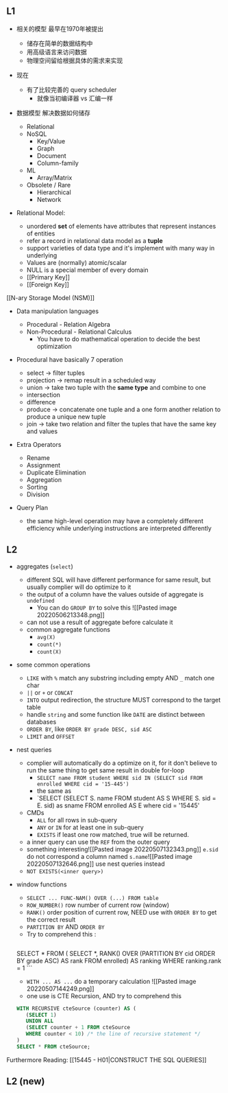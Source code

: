 ## L1

- 相关的模型 最早在1970年被提出
	- 储存在简单的数据结构中
	- 用高级语言来访问数据
	- 物理空间留给根据具体的需求来实现

- 现在
	- 有了比较完善的 query scheduler
		- 就像当初编译器 vs 汇编一样

- 数据模型 解决数据如何储存
	- Relational
	- NoSQL
		- Key/Value
		- Graph
		- Document
		- Column-family
	- ML
		- Array/Matrix
	- Obsolete / Rare
		- Hierarchical
		- Network

- Relational Model:
	- unordered **set** of elements have attributes that represent instances of entities
	- refer a record in relational data model as a **tuple**
	- support varieties of data type and it's implement with many way in underlying
	- Values are (normally) atomic/scalar
	- NULL is a special member of every domain
	- [[Primary Key]]
	- [[Foreign Key]]
	
[[N-ary Storage Model (NSM)]]

- Data manipulation languages
	- Procedural - Relation Algebra
	- Non-Procedural - Relational Calculus
		- You have to do mathematical operation to decide the best optimization

- Procedural have basically 7 operation
	- select -> filter tuples
	- projection -> remap result in a scheduled way
	- union -> take two tuple with the **same type** and combine to one
	- intersection
	- difference	
	- produce -> concatenate one tuple and a one form another relation to produce a unique new tuple
	- join -> take two relation and filter the tuples that have the same key and values
	
- Extra Operators
	- Rename
	- Assignment
	- Duplicate Elimination
	- Aggregation
	- Sorting
	- Division

- Query Plan
  - the same high-level operation may have a completely different efficiency while underlying instructions are interpreted differently

## L2

- aggregates (`select`)
	- different SQL will have different performance for same result, but usually complier will do optimize to it
	- the output of a column have the values outside of aggregate is `undefined`
		- You can do `GROUP BY` to solve this ![[Pasted image 20220506213348.png]]
	- can not use a result of aggregate before calculate it
	- common aggregate functions
		- `avg(X)`
		- `count(*)`
		- `count(X)`

- some common operations
	- `LIKE` with `%` match any substring including empty AND `_` match one char
	- `||` or `+` or `CONCAT`
	- `INTO` output redirection, the structure MUST correspond to the target table 
	- handle `string` and some function like `DATE` are distinct between databases
	- `ORDER BY`, like `ORDER BY grade DESC, sid ASC`
	- `LIMIT` and `OFFSET`

- nest queries
	- complier will automatically do a optimize on it, for it don't believe to run the same thing to get same result in double for-loop
		- `SELECT name FROM student WHERE sid IN (SELECT sid FROM enrolled WHERE cid = '15-445')`
		- the same as
		- `SELECT (SELECT S. name FROM student AS S WHERE S. sid = E. sid) as sname FROM enrolled AS E where cid = '15445'
	- CMDs
		- `ALL` for all rows in sub-query
		- `ANY` or `IN` for at least one in sub-query
		- `EXISTS` if least one row matched, true will be returned.
	- a inner query can use the `REF` from the outer query
	- something interesting![[Pasted image 20220507132343.png]] `e.sid` do not correspond a column named `s.name`![[Pasted image 20220507132646.png]] use nest queries instead
	- `NOT EXISTS(<inner query>)`
- window functions
	- `SELECT ... FUNC-NAM() OVER (...) FROM table`
	- `ROW_NUMBER()` row number of current row (window)
	- `RANK()` order position of current row, NEED use with `ORDER BY` to get the correct result
	- `PARTITION BY` AND `ORDER BY`
	- Try to comprehend this :
		```sql
	SELECT * FROM (
		SELECT *,
		RANK() OVER (PARTITION BY cid
		ORDER BY grade ASC)
		AS rank
		FROM enrolled) AS ranking
	WHERE ranking.rank = 1
		```
	- `WITH ... AS ...` do a temporary calculation ![[Pasted image 20220507144249.png]]
	- one use is CTE Recursion, AND try to comprehend this
	 ```sql 
	WITH RECURSIVE cteSource (counter) AS (
		(SELECT 1)
		UNION ALL
		(SELECT counter + 1 FROM cteSource
		WHERE counter < 10) /* the line of recursive statement */
	)
	SELECT * FROM cteSource;
	 ``` 

Furthermore Reading:
	[[15445 - H01|CONSTRUCT THE SQL QUERIES]]

## L2 (new)

